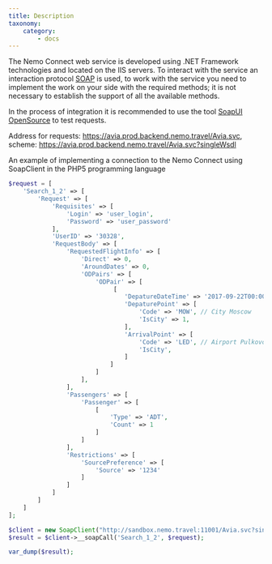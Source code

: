 ```yaml
---
title: Description
taxonomy:
    category:
        - docs
---
```


The Nemo Connect web service is developed using .NET Framework technologies and located on the IIS servers. To interact with the service an interaction protocol [SOAP](https://en.wikipedia.org/wiki/SOAP) is used, to work with the service you need to implement the work on your side with the required methods; it is not necessary to establish the support of all the available methods.

In the process of integration it is recommended to use the tool [SoapUI OpenSource](https://www.soapui.org/downloads/soapui.html) to test requests.

Address for requests:
https://avia.prod.backend.nemo.travel/Avia.svc, scheme: https://avia.prod.backend.nemo.travel/Avia.svc?singleWsdl

An example of implementing a connection to the Nemo Connect using SoapClient in the PHP5 programming language

```php
$request = [
	'Search_1_2' => [
		'Request' => [
			'Requisites' => [
				'Login' => 'user_login',
				'Password' => 'user_password'
			],
			'UserID' => '30328',
			'RequestBody' => [
				'RequestedFlightInfo' => [
					'Direct' => 0,
					'AroundDates' => 0,
					'ODPairs' => [
						'ODPair' => [
							 [
								'DepatureDateTime' => '2017-09-22T00:00:00',
								'DepaturePoint' => [
									'Code' => 'MOW', // City Moscow
									'IsCity' => 1,
								],
								'ArrivalPoint' => [
									'Code' => 'LED', // Airport Pulkovo
									'IsCity',
								]
							]
						]
					],
				],
				'Passengers' => [
					'Passenger' => [
						[
							'Type' => 'ADT',
							'Count' => 1
						]
					]
				],
				'Restrictions' => [
					'SourcePreference' => [
						'Source' => '1234'
					]
				]
			]
		]
	]
];

$client = new SoapClient("http://sandbox.nemo.travel:11001/Avia.svc?singleWsdl");  
$result = $client->__soapCall('Search_1_2', $request);

var_dump($result);
```